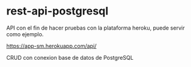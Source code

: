 # rest-api-postgresql
API con el fin de hacer pruebas con la plataforma heroku, puede servir como ejemplo.

https://app-sm.herokuapp.com/api/

CRUD con conexion base de datos de PostgreSQL
